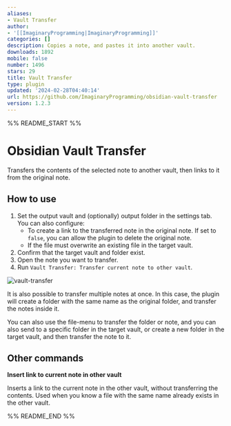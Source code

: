 ```yaml
---
aliases:
- Vault Transfer
author:
- '[[ImaginaryProgramming|ImaginaryProgramming]]'
categories: []
description: Copies a note, and pastes it into another vault.
downloads: 1892
mobile: false
number: 1496
stars: 29
title: Vault Transfer
type: plugin
updated: '2024-02-28T04:40:14'
url: https://github.com/ImaginaryProgramming/obsidian-vault-transfer
version: 1.2.3
---
```


%% README_START %%

# Obsidian Vault Transfer

Transfers the contents of the selected note to another vault, then links to it from the original note.

## How to use

1. Set the output vault and (optionally) output folder in the settings tab. You can also configure:
    - To create a link to the transferred note in the original note. If set to `false`, you can allow the plugin to delete the original note.
    - If the file must overwrite an existing file in the target vault.
2. Confirm that the target vault and folder exist.
3. Open the note you want to transfer.
4. Run `Vault Transfer: Transfer current note to other vault`.

![vault-transfer](https://user-images.githubusercontent.com/92801558/212498180-34ed6ddf-9800-4904-b5a8-209be067e992.gif)

It is also possible to transfer multiple notes at once. In this case, the plugin will create a folder with the same name as the original folder, and transfer the notes inside it.

You can also use the file-menu to transfer the folder or note, and you can also send to a specific folder in the target vault, or create a new folder in the target vault, and then transfer the note to it.

## Other commands

**Insert link to current note in other vault**

Inserts a link to the current note in the other vault, without transferring the contents. Used when you know a file with the same name already exists in the other vault.


%% README_END %%
